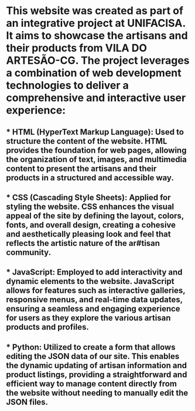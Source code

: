 # This website was created as part of an integrative project at UNIFACISA. It aims to showcase the artisans and their products from VILA DO ARTESÃO-CG. The project leverages a combination of web development technologies to deliver a comprehensive and interactive user experience:

## * HTML (HyperText Markup Language): Used to structure the content of the website. HTML provides the foundation for web pages, allowing the organization of text, images, and multimedia content to present the artisans and their products in a structured and accessible way.

## * CSS (Cascading Style Sheets): Applied for styling the website. CSS enhances the visual appeal of the site by defining the layout, colors, fonts, and overall design, creating a cohesive and aesthetically pleasing look and feel that reflects the artistic nature of the ar#tisan community.

## * JavaScript: Employed to add interactivity and dynamic elements to the website. JavaScript allows for features such as interactive galleries, responsive menus, and real-time data updates, ensuring a seamless and engaging experience for users as they explore the various artisan products and profiles.

## * Python: Utilized to create a form that allows editing the JSON data of our site. This enables the dynamic updating of artisan information and product listings, providing a straightforward and efficient way to manage content directly from the website without needing to manually edit the JSON files.

